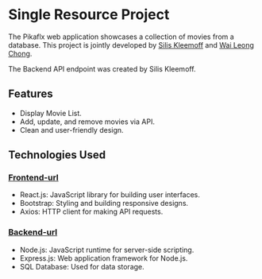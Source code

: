 # Single Resource Project

The Pikaflx web application showcases a collection of movies from a database. This project is jointly developed by [Silis Kleemoff](https://github.com/KleemoffDeveloper) and [Wai Leong Chong](https://github.com/waiLeongChong).

The Backend API endpoint was created by Silis Kleemoff.

## Features
- Display Movie List.
- Add, update, and remove movies via API.
- Clean and user-friendly design.


## Technologies Used

### [Frontend-url](https://main--pikaflx.netlify.app/) 
- React.js: JavaScript library for building user interfaces.
- Bootstrap: Styling and building responsive designs.
- Axios: HTTP client for making API requests.

### [Backend-url](https://single-resource-web-service.onrender.com/)
- Node.js: JavaScript runtime for server-side scripting.
- Express.js: Web application framework for Node.js.
- SQL Database: Used for data storage.



